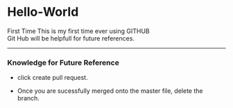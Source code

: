 # Hello-World
First Time
This is my first time ever using GITHUB
 <br> Git Hub will be helpfull for future references.
<hr>
<h3> Knowledge for Future Reference </h3>
<ul> <li> click create pull request. </ul>
<ul> <li> Once you are sucessfully merged onto the master file, delete the branch. </li> </ul>
